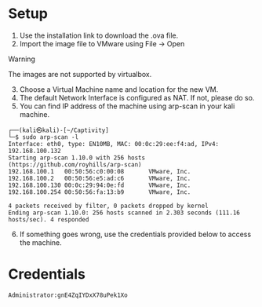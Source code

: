 # Setup

1. Use the installation link to download the .ova file.
2. Import the image file to VMware using File -> Open

> [!WARNING]  
> The images are not supported by virtualbox. 

3. Choose a Virtual Machine name and location for the new VM.
4. The default Network Interface is configured as NAT. If not, please do so.
5. You can find IP address of the machine using arp-scan in your kali machine.
```
┌──(kali㉿kali)-[~/Captivity]
└─$ sudo arp-scan -l        
Interface: eth0, type: EN10MB, MAC: 00:0c:29:ee:f4:ad, IPv4: 192.168.100.132
Starting arp-scan 1.10.0 with 256 hosts (https://github.com/royhills/arp-scan)
192.168.100.1   00:50:56:c0:00:08       VMware, Inc.
192.168.100.2   00:50:56:e5:ad:c6       VMware, Inc.
192.168.100.130 00:0c:29:94:0e:fd       VMware, Inc.
192.168.100.254 00:50:56:fa:13:b9       VMware, Inc.

4 packets received by filter, 0 packets dropped by kernel
Ending arp-scan 1.10.0: 256 hosts scanned in 2.303 seconds (111.16 hosts/sec). 4 responded
```
6. If something goes wrong, use the credentials provided below to access the machine.

# Credentials
```
Administrator:gnE4ZqIYDxX78uPek1Xo
```
